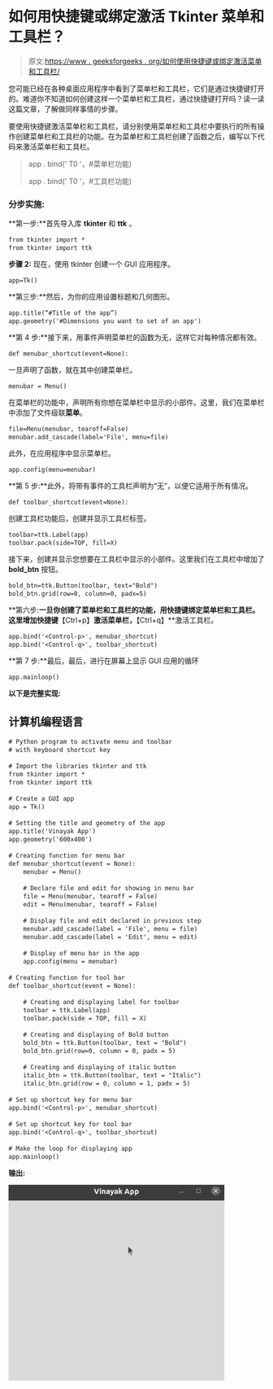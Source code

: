 # 如何用快捷键或绑定激活 Tkinter 菜单和工具栏？

> 原文:[https://www . geeksforgeeks . org/如何使用快捷键或绑定激活菜单和工具栏/](https://www.geeksforgeeks.org/how-to-activate-tkinter-menu-and-toolbar-with-keyboard-shortcut-or-binding/)

您可能已经在各种桌面应用程序中看到了菜单栏和工具栏，它们是通过快捷键打开的。难道你不知道如何创建这样一个菜单栏和工具栏，通过快捷键打开吗？读一读这篇文章，了解做同样事情的步骤。

要使用快捷键激活菜单栏和工具栏，请分别使用菜单栏和工具栏中要执行的所有操作创建菜单栏和工具栏的功能。在为菜单栏和工具栏创建了函数之后，编写以下代码来激活菜单栏和工具栏。

> app . bind(' T0 '，#菜单栏功能)
> 
> app . bind(' T0 '，#工具栏功能)

### **分步实施:**

**第一步:**首先导入库 **tkinter** 和 **ttk** 。

```
from tkinter import *
from tkinter import ttk
```

**步骤 2:** 现在，使用 tkinter 创建一个 GUI 应用程序。

```
app=Tk()
```

**第三步:**然后，为你的应用设置标题和几何图形。

```
app.title(“#Title of the app”)
app.geometry('#Dimensions you want to set of an app')
```

**第 4 步:**接下来，用事件声明菜单栏的函数为无，这样它对每种情况都有效。

```
def menubar_shortcut(event=None):
```

一旦声明了函数，就在其中创建菜单栏。

```
menubar = Menu()
```

在菜单栏的功能中，声明所有你想在菜单栏中显示的小部件。这里，我们在菜单栏中添加了文件级联**菜单**。

```
file=Menu(menubar, tearoff=False)
menubar.add_cascade(label='File', menu=file)
```

此外，在应用程序中显示菜单栏。

```
app.config(menu=menubar)
```

**第 5 步:**此外，将带有事件的工具栏声明为“无”，以便它适用于所有情况。

```
def toolbar_shortcut(event=None):
```

创建工具栏功能后，创建并显示工具栏标签。

```
toolbar=ttk.Label(app)
toolbar.pack(side=TOP, fill=X)
```

接下来，创建并显示您想要在工具栏中显示的小部件。这里我们在工具栏中增加了 **bold_btn** 按钮。

```
bold_btn=ttk.Button(toolbar, text="Bold")
bold_btn.grid(row=0, column=0, padx=5)
```

**第六步:**一旦你创建了菜单栏和工具栏的功能，用快捷键绑定菜单栏和工具栏。这里增加快捷键**【Ctrl+p】**激活菜单栏，**【Ctrl+q】**激活工具栏。

```
app.bind('<Control-p>', menubar_shortcut)
app.bind('<Control-q>', toolbar_shortcut)
```

**第 7 步:**最后，最后，进行在屏幕上显示 GUI 应用的循环

```
app.mainloop()
```

**以下是完整实现:**

## 计算机编程语言

```
# Python program to activate menu and toolbar
# with keyboard shortcut key

# Import the libraries tkinter and ttk
from tkinter import *
from tkinter import ttk

# Create a GUI app
app = Tk()

# Setting the title and geometry of the app
app.title('Vinayak App')
app.geometry('600x400')

# Creating function for menu bar
def menubar_shortcut(event = None):
    menubar = Menu()

    # Declare file and edit for showing in menu bar
    file = Menu(menubar, tearoff = False)
    edit = Menu(menubar, tearoff = False)

    # Display file and edit declared in previous step
    menubar.add_cascade(label = 'File', menu = file)
    menubar.add_cascade(label = 'Edit', menu = edit)

    # Display of menu bar in the app
    app.config(menu = menubar)

# Creating function for tool bar
def toolbar_shortcut(event = None):

    # Creating and displaying label for toolbar
    toolbar = ttk.Label(app)
    toolbar.pack(side = TOP, fill = X)

    # Creating and displaying of Bold button
    bold_btn = ttk.Button(toolbar, text = "Bold")
    bold_btn.grid(row=0, column = 0, padx = 5)

    # Creating and displaying of italic button
    italic_btn = ttk.Button(toolbar, text = "Italic")
    italic_btn.grid(row = 0, column = 1, padx = 5)

# Set up shortcut key for menu bar
app.bind('<Control-p>', menubar_shortcut)

# Set up shortcut key for tool bar
app.bind('<Control-q>', toolbar_shortcut)

# Make the loop for displaying app
app.mainloop()
```

**输出:**

![](img/ff91c03c6b9d1f67bf22503a2e72c800.png)